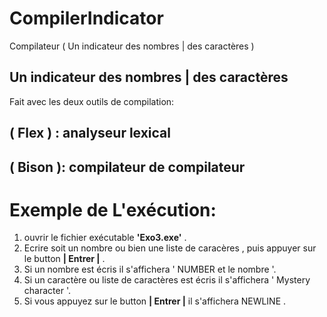 # CompilerIndicator
Compilateur ( Un indicateur des nombres | des caractères  )

## Un indicateur des nombres | des caractères
Fait avec les deux outils de compilation:
## ( Flex ) : analyseur lexical
## ( Bison ): compilateur de compilateur 

# Exemple de L'exécution:
1.  ouvrir le fichier exécutable  **'Exo3.exe'** .
2.  Ecrire  soit  un nombre  ou bien une  liste  de caracères , puis appuyer  sur le button  **| Entrer |** .
3.  Si un nombre est écris il s'affichera ' NUMBER et le nombre '.
4.  Si un caractère ou liste de caractères  est écris il s'affichera ' Mystery character '.
5.  Si vous appuyez sur le button  **| Entrer |**  il s'affichera  NEWLINE .
